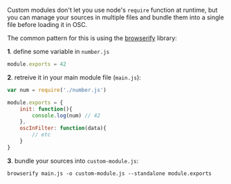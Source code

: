 Custom modules don't let you use node's `require` function at runtime, but you can manage your sources in multiple files and bundle them into a single file before loading it in OSC.

The common pattern for this is using the [browserify](http://browserify.org/) library:

**1**. define some variable in `number.js`

```javascript
module.exports = 42
```

**2**. retreive it in your main module file (`main.js`):

```javascript
var num = require('./number.js')

module.exports = {
    init: function(){
        console.log(num) // 42
    },
    oscInFilter: function(data){
        // etc
    }
}
```


**3**. bundle your sources into `custom-module.js`:

`browserify main.js -o custom-module.js --standalone module.exports`
